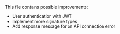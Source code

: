 <p>This file contains possible improvements:</p>
<ul>
    <li>User authentication with JWT</li>
    <li>Implement more signature types</li>
    <li>Add response message for an API connection error</li>
</ul>

